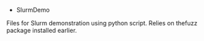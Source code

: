 * SlurmDemo

Files for Slurm demonstration using python script. Relies on thefuzz package
installed earlier.
